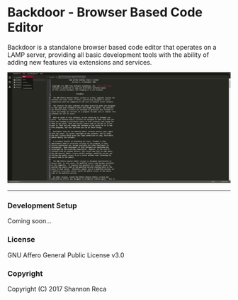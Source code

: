 # Backdoor - Browser Based Code Editor

Backdoor is a standalone browser based code editor that operates on a LAMP server, providing all basic development tools with the ability of adding new features via extensions and services.

![Backdoor][screenshot]

----

### Development Setup

Coming soon...

### License

GNU Affero General Public License v3.0

### Copyright

Copyright (C) 2017 Shannon Reca

[screenshot]: /screenshot_v2-2.png "Backdoor v2"

